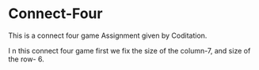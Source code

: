 # Connect-Four
 This is a connect four game Assignment given by Coditation.
 
 I n this connect four game first we fix the size of the column-7, and size of the row- 6.
     
